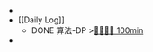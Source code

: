 -
- [[Daily Log]]
	- DONE 算法-DP >[🍅🍅🍅🍅 100min](#agenda-pomo://?t=f-1689586176620-1500%2Cf-1689587899873-1500%2Cf-1689590403982-1500%2Cf-1689605616189-1500)
-